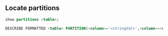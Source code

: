 ## Locate partitions

```sql
show partitions <table>;
```

```sql
DESCRIBE FORMATTED <table> PARTITION(<column>='<stringVal>',<column>=<numVal>);
```